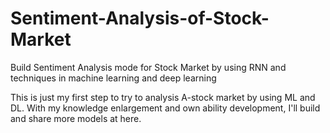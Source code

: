 # Sentiment-Analysis-of-Stock-Market
Build Sentiment Analysis mode for Stock Market by using RNN and techniques in machine learning and deep learning

This is just my first step to try to analysis A-stock market by using ML and DL. With my knowledge enlargement and own ability development, I'll build and share more models at here.
